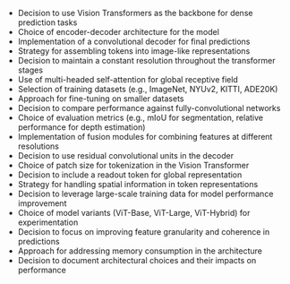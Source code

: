 - Decision to use Vision Transformers as the backbone for dense prediction tasks
- Choice of encoder-decoder architecture for the model
- Implementation of a convolutional decoder for final predictions
- Strategy for assembling tokens into image-like representations
- Decision to maintain a constant resolution throughout the transformer stages
- Use of multi-headed self-attention for global receptive field
- Selection of training datasets (e.g., ImageNet, NYUv2, KITTI, ADE20K)
- Approach for fine-tuning on smaller datasets
- Decision to compare performance against fully-convolutional networks
- Choice of evaluation metrics (e.g., mIoU for segmentation, relative performance for depth estimation)
- Implementation of fusion modules for combining features at different resolutions
- Decision to use residual convolutional units in the decoder
- Choice of patch size for tokenization in the Vision Transformer
- Decision to include a readout token for global representation
- Strategy for handling spatial information in token representations
- Decision to leverage large-scale training data for model performance improvement
- Choice of model variants (ViT-Base, ViT-Large, ViT-Hybrid) for experimentation
- Decision to focus on improving feature granularity and coherence in predictions
- Approach for addressing memory consumption in the architecture
- Decision to document architectural choices and their impacts on performance